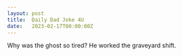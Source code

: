 ```yaml
---
layout: post
title:  Daily Dad Joke 4U
date:   2023-02-17T00:00:00Z
---
```

Why was the ghost so tired? He worked the graveyard shift.
